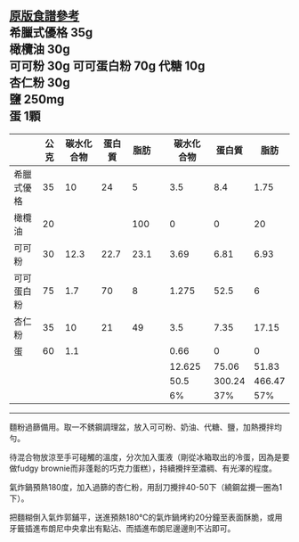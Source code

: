 [原版食譜參考](https://icook.tw/recipes/151271)  
希臘式優格 35g  
橄欖油 30g  
可可粉 30g
可可蛋白粉 70g
代糖 10g  
杏仁粉 30g   
鹽 250mg  
蛋 1顆   
-----
|        | 公克    | 碳水化合物 | 蛋白質  | 脂肪   |      | 碳水化合物 | 蛋白質    | 脂肪     |
|-------|-------|------|------|------|-------|--------|--------|--------|
| 希臘式優格 | 35    | 10   | 24   | 5    |       | 3.5    | 8.4    | 1.75   |        |
| 橄欖油   | 20    |      |      | 100  |       | 0      | 0      | 20     |        |
| 可可粉   | 30    | 12.3 | 22.7 | 23.1 |       | 3.69   | 6.81   | 6.93   |        |
| 可可蛋白粉 | 75    | 1.7  | 70   | 8    |       | 1.275  | 52.5   | 6      |        |
| 杏仁粉   | 35    | 10   | 21   | 49   |       | 3.5    | 7.35   | 17.15  |        |
| 蛋     | 60    | 1.1  |      |      |       | 0.66   | 0      | 0      |        |
|       |       |      |      |      |       | 12.625 | 75.06  | 51.83  |        |
|       |       |      |      |      |       | 50.5   | 300.24 | 466.47 | 817.21 |
|       |       |      |      |      |       | 6%     | 37%    | 57%    |

-----

麵粉過篩備用。取一不銹鋼調理盆，放入可可粉、奶油、代糖、鹽，加熱攪拌均勻。  

待混合物放涼至手可碰觸的溫度，分次加入蛋液（剛從冰箱取出的冷蛋，因為是要做fudgy brownie而非蓬鬆的巧克力蛋糕），持續攪拌至濃稠、有光澤的程度。  

氣炸鍋預熱180度，加入過篩的杏仁粉，用刮刀攪拌40-50下（繞鋼盆攪一圈為1下）。  

把麵糊倒入氣炸郭鋪平，送進預熱180℃的氣炸鍋烤約20分鐘至表面酥脆，或用牙籤插進布朗尼中央拿出有點沾、而插進布朗尼邊邊則不沾即可。  
